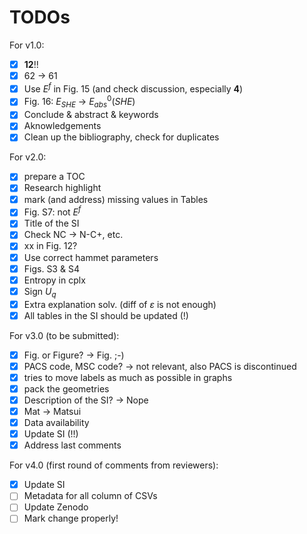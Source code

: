 # TODOs

For v1.0: 

- [x] **12**!!
- [x] 62 → 61
- [x] Use $E^f$ in Fig. 15 (and check discussion, especially **4**)
- [x] Fig. 16: $E_{SHE}$ → $E^0_{abs}(SHE)$
- [x] Conclude & abstract & keywords
- [x] Aknowledgements
- [x] Clean up the bibliography, check for duplicates

For v2.0:

- [x] prepare a TOC
- [x] Research highlight
- [x] mark (and address) missing values in Tables
- [x] Fig. S7: not $E^f$
- [x] Title of the SI
- [x] Check NC → N-C+, etc.
- [x] xx in Fig. 12?
- [x] Use correct hammet parameters
- [x] Figs. S3 & S4
- [x] Entropy in cplx
- [x] Sign $U_q$
- [x] Extra explanation solv. (diff of $\varepsilon$ is not enough)
- [x] All tables in the SI should be updated (!)

For v3.0 (to be submitted):

- [x] Fig. or Figure? → Fig. ;-)
- [x] PACS code, MSC code? → not relevant, also PACS is discontinued
- [x] tries to move labels as much as possible in graphs
- [x] pack the geometries
- [x] Description of the SI? → Nope
- [x] Mat → Matsui
- [x] Data availability
- [x] Update SI (!!)
- [x] Address last comments

For v4.0 (first round of comments from reviewers):

- [x] Update SI
- [ ] Metadata for all column of CSVs
- [ ] Update Zenodo
- [ ] Mark change properly!
